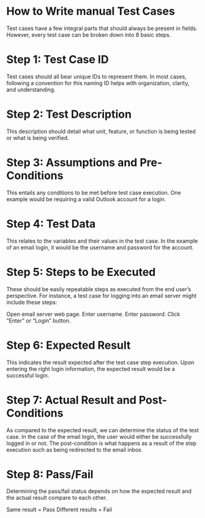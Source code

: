 # How to Write manual Test Cases
Test cases have a few integral parts that should always be present in fields. However, every test case can be broken down into 8 basic steps.

# Step 1: Test Case ID

Test cases should all bear unique IDs to represent them. In most cases, following a convention for this naming ID helps with organization, clarity, and understanding.

# Step 2: Test Description

This description should detail what unit, feature, or function is being tested or what is being verified.

# Step 3: Assumptions and Pre-Conditions

This entails any conditions to be met before test case execution. One example would be requiring a valid Outlook account for a login.

# Step 4: Test Data

This relates to the variables and their values in the test case. In the example of an email login, it would be the username and password for the account.

# Step 5: Steps to be Executed

These should be easily repeatable steps as executed from the end user’s perspective. For instance, a test case for logging into an email server might include these steps:

Open email server web page.
Enter username.
Enter password.
Click “Enter” or “Login” button.

# Step 6: Expected Result

This indicates the result expected after the test case step execution. Upon entering the right login information, the expected result would be a successful login.

# Step 7: Actual Result and Post-Conditions

As compared to the expected result, we can determine the status of the test case. In the case of the email login, the user would either be successfully logged in or not. The post-condition is what happens as a result of the step execution such as being redirected to the email inbox.

# Step 8: Pass/Fail

Determining the pass/fail status depends on how the expected result and the actual result compare to each other.

Same result = Pass
Different results = Fail

